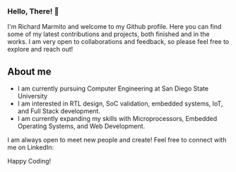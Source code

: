 ### Hello, There! 👋

I'm Richard Marmito and welcome to my Github profile. Here you can find some of my latest contributions and projects, both finished and in the works. I am very open to collaborations and feedback, so please feel free to explore and reach out!

## About me 
- I am currently pursuing Computer Engineering at San Diego State University
- I am interested in RTL design, SoC validation, embedded systems, IoT, and Full Stack development.
- I am currently expanding my skills with Microprocessors, Embedded Operating Systems, and Web Development.

I am always open to meet new people and create! 
Feel free to connect with me on LinkedIn:


Happy Coding!

<!--
**rmarmito/rmarmito** is a ✨ _special_ ✨ repository because its `README.md` (this file) appears on your GitHub profile.

Here are some ideas to get you started:

- 🔭 I’m currently working on ...
- 🌱 I’m currently learning ...
- 👯 I’m looking to collaborate on ...
- 🤔 I’m looking for help with ...
- 💬 Ask me about ...
- 📫 How to reach me: ...
- 😄 Pronouns: ...
- ⚡ Fun fact: ...
-->
